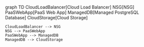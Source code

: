 graph TD
    CloudLoadBalancer[Cloud Load Balancer]
    NSG[NSG]
    PaaSWebApp[PaaS Web App]
    ManagedDB[Managed PostgreSQL Database]
    CloudStorage[Cloud Storage]

    CloudLoadBalancer --> NSG
    NSG --> PaaSWebApp
    PaaSWebApp --> ManagedDB
    ManagedDB --> CloudStorage
